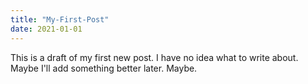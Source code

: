 ```yaml
---
title: "My-First-Post"
date: 2021-01-01
---
```


This is a draft of my first new post. 
I have no idea what to write about. 
Maybe I'll add something better later. Maybe. 
